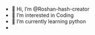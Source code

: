 - 👋 Hi, I’m @Roshan-hash-creator
- 👀 I’m interested in Coding
- 🌱 I’m currently learning python
-

<!---
Roshan-hash-creator/Roshan-hash-creator is a ✨ special ✨ repository because its `README.md` (this file) appears on your GitHub profile.
You can click the Preview link to take a look at your changes.
--->
